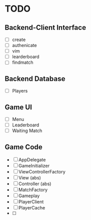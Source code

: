 # TODO
## Backend-Client Interface
* [ ] create
* [ ] authenicate
* [ ] vim
* [ ] learderboard
* [ ] findmatch

## Backend Database
* [ ] Players

## Game UI
* [ ] Menu
* [ ] Leaderboard
* [ ] Waiting Match

## Game Code
* [ ] AppDelegate
* [ ] GameInitializer
* [ ] ViewControllerFactory
* [ ] View (abs)
* [ ] Controller (abs)
* [ ] MatchFactory
* [ ] Gameplay
* [ ] PlayerClient
* [ ] PlayerCache
* [ ] 